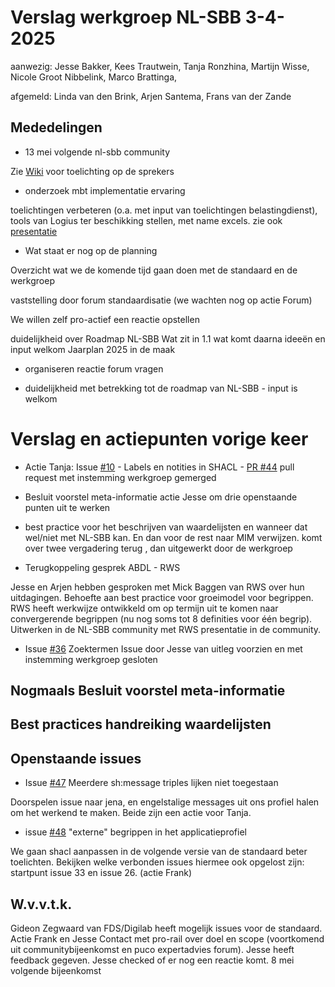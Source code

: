 # Verslag werkgroep NL-SBB 3-4-2025

aanwezig: Jesse Bakker, Kees Trautwein, Tanja Ronzhina, Martijn Wisse, Nicole Groot Nibbelink, Marco Brattinga,

afgemeld: Linda van den Brink, Arjen Santema, Frans van der Zande

## Mededelingen

* 13 mei volgende nl-sbb community

Zie [Wiki](https://www.nl-sbb-community.nl/index.php/Hoofdpagina) voor toelichting op de sprekers

* onderzoek mbt implementatie ervaring

toelichtingen verbeteren (o.a. met input van toelichtingen belastingdienst), tools van Logius ter beschikking stellen, met name excels. zie ook [presentatie](https://github.com/Geonovum/NL-SBB/raw/refs/heads/main/sessies/presentaties/Implementatie%20ervaringen.pptx) 

* Wat staat er nog op de planning

Overzicht wat we de komende tijd gaan doen met de standaard en de werkgroep

vaststelling door forum standaardisatie (we wachten nog op actie Forum)

We willen zelf pro-actief een reactie opstellen

duidelijkheid over Roadmap NL-SBB
Wat zit in 1.1
wat komt daarna
ideeën en input welkom
Jaarplan 2025 in de maak

* organiseren reactie forum vragen

* duidelijkheid met betrekking tot de roadmap van NL-SBB - input is welkom

# Verslag en actiepunten vorige keer

* Actie Tanja: Issue [#10](https://github.com/Geonovum/NL-SBB/issues/10) - Labels en notities in SHACL - [PR #44](https://github.com/Geonovum/NL-SBB/pull/44)
pull request met instemming werkgroep gemerged
 
* Besluit voorstel meta-informatie
actie Jesse om drie openstaande punten uit te werken
 
* best practice voor het beschrijven van waardelijsten en wanneer dat wel/niet met NL-SBB kan. En dan voor de rest naar MIM verwijzen.
komt over twee vergadering terug , dan uitgewerkt door de werkgroep
 
* Terugkoppeling gesprek ABDL - RWS

Jesse en Arjen hebben gesproken met Mick Baggen van RWS over hun uitdagingen. Behoefte aan best practice voor groeimodel voor begrippen. RWS heeft werkwijze ontwikkeld om op termijn uit te komen naar convergerende begrippen (nu nog soms tot 8 definities voor één begrip). Uitwerken in de NL-SBB community met RWS presentatie in de community.

* Issue [#36](https://github.com/Geonovum/NL-SBB/issues/36) Zoektermen
Issue door Jesse van uitleg voorzien en met instemming werkgroep gesloten

## Nogmaals Besluit voorstel meta-informatie

## Best practices handreiking waardelijsten

## Openstaande issues

* Issue [#47](https://github.com/Geonovum/NL-SBB/issues/47) Meerdere sh:message triples lijken niet toegestaan

Doorspelen issue naar jena, en engelstalige messages uit ons profiel halen om het werkend te maken. Beide zijn een actie voor Tanja.

* issue [#48](https://github.com/Geonovum/NL-SBB/issues/48) "externe" begrippen in het applicatieprofiel

We gaan shacl aanpassen in de volgende versie van de standaard beter toelichten.
Bekijken welke verbonden issues hiermee ook opgelost zijn: startpunt  issue 33 en issue 26. (actie Frank)

## W.v.v.t.k.
Gideon Zegwaard van FDS/Digilab heeft mogelijk issues voor de standaard. Actie Frank en Jesse
Contact met pro-rail over doel en scope (voortkomend uit communitybijeenkomst en puco expertadvies forum). Jesse heeft feedback gegeven. Jesse checked of er nog een reactie komt.
8 mei volgende bijeenkomst
